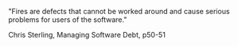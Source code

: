 "Fires are defects that cannot be worked around and cause serious problems for users of the software."

Chris Sterling, Managing Software Debt, p50-51